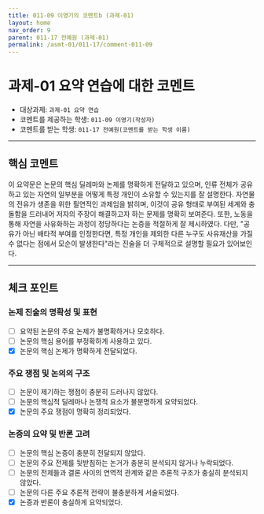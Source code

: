 ```yaml
---
title: 011-09 이영기의 코멘트b (과제-01) 
layout: home
nav_order: 9
parent: 011-17 전예원 (과제-01)
permalink: /asmt-01/011-17/comment-011-09
---
```


# 과제-01 요약 연습에 대한 코멘트

- 대상과제: `과제-01 요약 연습`
- 코멘트를 제공하는 학생: `011-09 이영기(작성자)` 
- 코멘트를 받는 학생: `011-17 전예원(코멘트를 받는 학생 이름)` 

---

## 핵심 코멘트


이 요약문은 논문의 핵심 딜레마와 논제를 명확하게 전달하고 있으며, 인류 전체가 공유하고 있는 자연의 일부분을 어떻게 특정 개인이 소유할 수 있는지를 잘 설명한다. 자연물의 전유가 생존을 위한 필연적인 과제임을 밝히며, 이것이 공유 형태로 부여된 세계와 충돌함을 드러내어 저자의 주장이 해결하고자 하는 문제를 명확히 보여준다. 또한, 노동을 통해 자연을 사유화하는 과정이 정당하다는 논증을 적절하게 잘 제시하였다. 다만, "공유가 아닌 배타적 부여를 인정한다면, 특정 개인을 제외한 다른 누구도 사유재산을 가질 수 없다는 점에서 모순이 발생한다"라는 진술을 더 구체적으로 설명할 필요가 있어보인다.

---

## 체크 포인트

### 논제 진술의 명확성 및 표현  
- [ ] 요약된 논문의 주요 논제가 불명확하거나 모호하다.  
- [ ] 논문의 핵심 용어를 부정확하게 사용하고 있다.  
- [x] 논문의 핵심 논제가 명확하게 전달되었다.  

### 주요 쟁점 및 논의의 구조  
- [ ] 논문이 제기하는 쟁점이 충분히 드러나지 않았다.  
- [ ] 논문의 핵심적 딜레마나 논쟁적 요소가 불분명하게 요약되었다.  
- [x] 논문의 주요 쟁점이 명확히 정리되었다.  

### 논증의 요약 및 반론 고려  
- [ ] 논문의 핵심 논증이 충분히 전달되지 않았다.  
- [ ] 논문의 주요 전제를 뒷받침하는 논거가 충분히 분석되지 않거나 누락되었다.  
- [ ] 논문의 전제들과 결론 사이의 연역적 관계와 같은 추론적 구조가 충실히 분석되지 않았다.  
- [ ] 논문의 다른 주요 추론적 전략이 불충분하게 서술되었다.
- [x] 논증과 반론이 충실하게 요약되었다. 